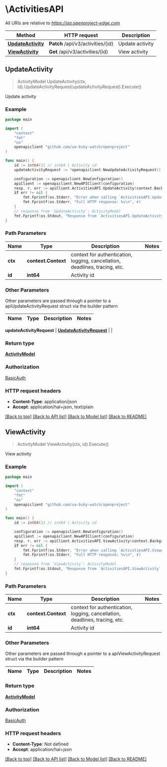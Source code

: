 # \ActivitiesAPI

All URIs are relative to *https://qa.openproject-edge.com*

Method | HTTP request | Description
------------- | ------------- | -------------
[**UpdateActivity**](ActivitiesAPI.md#UpdateActivity) | **Patch** /api/v3/activities/{id} | Update activity
[**ViewActivity**](ActivitiesAPI.md#ViewActivity) | **Get** /api/v3/activities/{id} | View activity



## UpdateActivity

> ActivityModel UpdateActivity(ctx, id).UpdateActivityRequest(updateActivityRequest).Execute()

Update activity



### Example

```go
package main

import (
	"context"
	"fmt"
	"os"
	openapiclient "github.com/ua-bsky-watch/openproject"
)

func main() {
	id := int64(1) // int64 | Activity id
	updateActivityRequest := *openapiclient.NewUpdateActivityRequest() // UpdateActivityRequest |  (optional)

	configuration := openapiclient.NewConfiguration()
	apiClient := openapiclient.NewAPIClient(configuration)
	resp, r, err := apiClient.ActivitiesAPI.UpdateActivity(context.Background(), id).UpdateActivityRequest(updateActivityRequest).Execute()
	if err != nil {
		fmt.Fprintf(os.Stderr, "Error when calling `ActivitiesAPI.UpdateActivity``: %v\n", err)
		fmt.Fprintf(os.Stderr, "Full HTTP response: %v\n", r)
	}
	// response from `UpdateActivity`: ActivityModel
	fmt.Fprintf(os.Stdout, "Response from `ActivitiesAPI.UpdateActivity`: %v\n", resp)
}
```

### Path Parameters


Name | Type | Description  | Notes
------------- | ------------- | ------------- | -------------
**ctx** | **context.Context** | context for authentication, logging, cancellation, deadlines, tracing, etc.
**id** | **int64** | Activity id | 

### Other Parameters

Other parameters are passed through a pointer to a apiUpdateActivityRequest struct via the builder pattern


Name | Type | Description  | Notes
------------- | ------------- | ------------- | -------------

 **updateActivityRequest** | [**UpdateActivityRequest**](UpdateActivityRequest.md) |  | 

### Return type

[**ActivityModel**](ActivityModel.md)

### Authorization

[BasicAuth](../README.md#BasicAuth)

### HTTP request headers

- **Content-Type**: application/json
- **Accept**: application/hal+json, text/plain

[[Back to top]](#) [[Back to API list]](../README.md#documentation-for-api-endpoints)
[[Back to Model list]](../README.md#documentation-for-models)
[[Back to README]](../README.md)


## ViewActivity

> ActivityModel ViewActivity(ctx, id).Execute()

View activity



### Example

```go
package main

import (
	"context"
	"fmt"
	"os"
	openapiclient "github.com/ua-bsky-watch/openproject"
)

func main() {
	id := int64(1) // int64 | Activity id

	configuration := openapiclient.NewConfiguration()
	apiClient := openapiclient.NewAPIClient(configuration)
	resp, r, err := apiClient.ActivitiesAPI.ViewActivity(context.Background(), id).Execute()
	if err != nil {
		fmt.Fprintf(os.Stderr, "Error when calling `ActivitiesAPI.ViewActivity``: %v\n", err)
		fmt.Fprintf(os.Stderr, "Full HTTP response: %v\n", r)
	}
	// response from `ViewActivity`: ActivityModel
	fmt.Fprintf(os.Stdout, "Response from `ActivitiesAPI.ViewActivity`: %v\n", resp)
}
```

### Path Parameters


Name | Type | Description  | Notes
------------- | ------------- | ------------- | -------------
**ctx** | **context.Context** | context for authentication, logging, cancellation, deadlines, tracing, etc.
**id** | **int64** | Activity id | 

### Other Parameters

Other parameters are passed through a pointer to a apiViewActivityRequest struct via the builder pattern


Name | Type | Description  | Notes
------------- | ------------- | ------------- | -------------


### Return type

[**ActivityModel**](ActivityModel.md)

### Authorization

[BasicAuth](../README.md#BasicAuth)

### HTTP request headers

- **Content-Type**: Not defined
- **Accept**: application/hal+json

[[Back to top]](#) [[Back to API list]](../README.md#documentation-for-api-endpoints)
[[Back to Model list]](../README.md#documentation-for-models)
[[Back to README]](../README.md)

